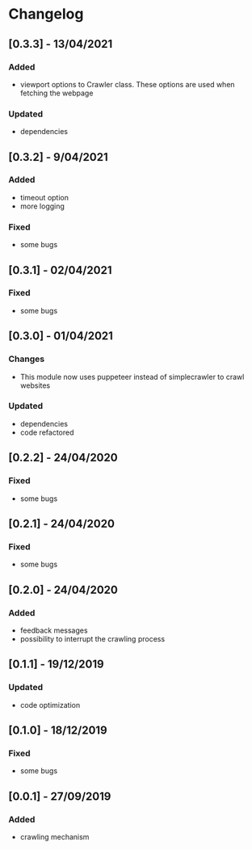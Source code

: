 # Changelog

## [0.3.3] - 13/04/2021

### Added

- viewport options to Crawler class. These options are used when fetching the webpage

### Updated

- dependencies


## [0.3.2] - 9/04/2021

### Added

- timeout option
- more logging

### Fixed

- some bugs

## [0.3.1] - 02/04/2021

### Fixed

- some bugs

## [0.3.0] - 01/04/2021

### Changes

- This module now uses puppeteer instead of simplecrawler to crawl websites

### Updated

- dependencies
- code refactored

## [0.2.2] - 24/04/2020

### Fixed
 - some bugs

## [0.2.1] - 24/04/2020

### Fixed
 - some bugs

## [0.2.0] - 24/04/2020

### Added
 - feedback messages
 - possibility to interrupt the crawling process

## [0.1.1] - 19/12/2019

### Updated
 - code optimization

## [0.1.0] - 18/12/2019

### Fixed
 - some bugs

## [0.0.1] - 27/09/2019

### Added
 - crawling mechanism
